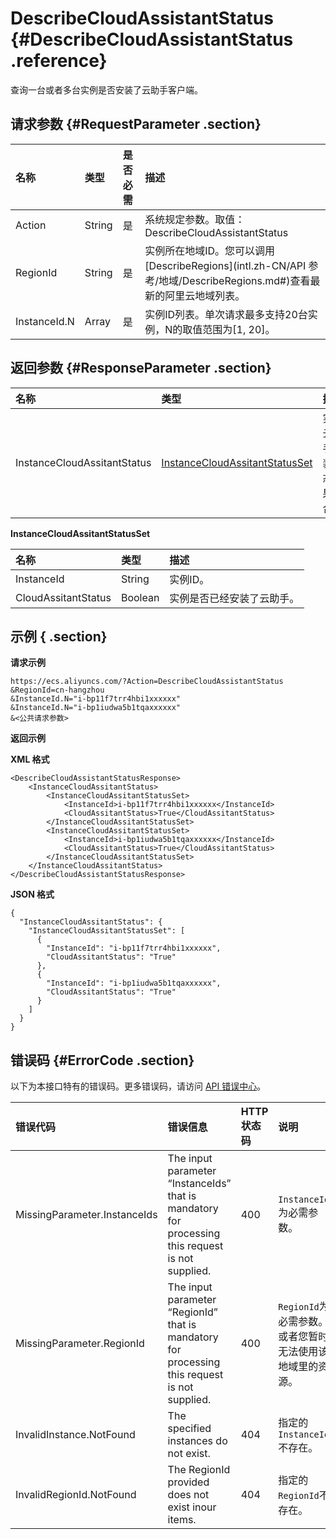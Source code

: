 # DescribeCloudAssistantStatus {#DescribeCloudAssistantStatus .reference}

查询一台或者多台实例是否安装了云助手客户端。

## 请求参数 {#RequestParameter .section}

|名称|类型|是否必需|描述|
|:-|:-|:---|:-|
|Action|String|是|系统规定参数。取值：DescribeCloudAssistantStatus|
|RegionId|String|是|实例所在地域ID。您可以调用[DescribeRegions](intl.zh-CN/API 参考/地域/DescribeRegions.md#)查看最新的阿里云地域列表。|
|InstanceId.N|Array|是|实例ID列表。单次请求最多支持20台实例，N的取值范围为\[1, 20\]。|

## 返回参数 {#ResponseParameter .section}

|名称|类型|描述|
|:-|:-|:-|
|InstanceCloudAssitantStatus|[InstanceCloudAssitantStatusSet](#)|实例云助手安装状态结果集合。|

 **InstanceCloudAssitantStatusSet**

|名称|类型|描述|
|:-|:-|:-|
|InstanceId|String|实例ID。|
|CloudAssitantStatus|Boolean|实例是否已经安装了云助手。|

## 示例 { .section}

**请求示例** 

```
https://ecs.aliyuncs.com/?Action=DescribeCloudAssistantStatus
&RegionId=cn-hangzhou
&InstanceId.N="i-bp11f7trr4hbi1xxxxxx"
&InstanceId.N="i-bp1iudwa5b1tqaxxxxxx"
&<公共请求参数>
```

**返回示例** 

**XML 格式**

```
<DescribeCloudAssistantStatusResponse>
	<InstanceCloudAssitantStatus>
		<InstanceCloudAssitantStatusSet>
			<InstanceId>i-bp11f7trr4hbi1xxxxxx</InstanceId>
			<CloudAssitantStatus>True</CloudAssitantStatus>
		</InstanceCloudAssitantStatusSet>
		<InstanceCloudAssitantStatusSet>
			<InstanceId>i-bp1iudwa5b1tqaxxxxxx</InstanceId>
			<CloudAssitantStatus>True</CloudAssitantStatus>
		</InstanceCloudAssitantStatusSet>
	</InstanceCloudAssitantStatus>
</DescribeCloudAssistantStatusResponse>
```

**JSON 格式**

```
{
  "InstanceCloudAssitantStatus": {
    "InstanceCloudAssitantStatusSet": [
      {
        "InstanceId": "i-bp11f7trr4hbi1xxxxxx",
        "CloudAssitantStatus": "True"
      },
      {
        "InstanceId": "i-bp1iudwa5b1tqaxxxxxx",
        "CloudAssitantStatus": "True"
      }
    ]
  }
}
```

## 错误码 {#ErrorCode .section}

以下为本接口特有的错误码。更多错误码，请访问 [API 错误中心](https://error-center.alibabacloud.com/status/product/Ecs)。

|错误代码|错误信息|HTTP 状态码|说明|
|:---|:---|:-------|:-|
|MissingParameter.InstanceIds|The input parameter “InstanceIds” that is mandatory for processing this request is not supplied.|400|`InstanceIds`为必需参数。|
|MissingParameter.RegionId|The input parameter “RegionId” that is mandatory for processing this request is not supplied.|400|`RegionId`为必需参数。或者您暂时无法使用该地域里的资源。|
|InvalidInstance.NotFound|The specified instances do not exist.|404|指定的`InstanceId`不存在。|
|InvalidRegionId.NotFound|The RegionId provided does not exist inour items.|404|指定的`RegionId`不存在。|

